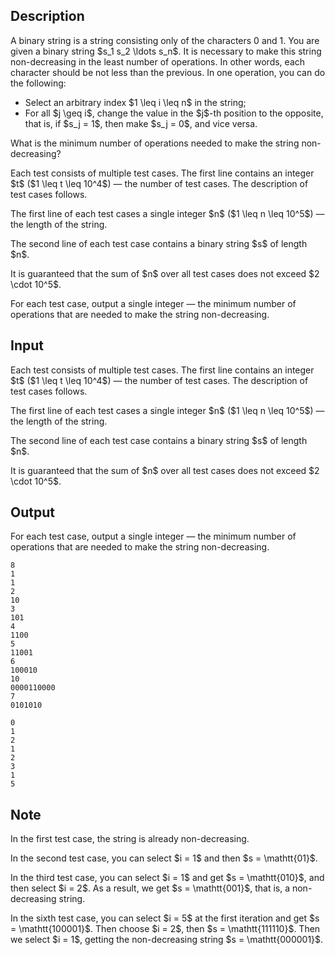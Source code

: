 ## Description

<div><p>A binary string is a string consisting only of the characters <span class="tex-font-style-tt">0</span> and <span class="tex-font-style-tt">1</span>. You are given a binary string $s_1 s_2 \ldots s_n$. It is necessary to make this string non-decreasing in the least number of operations. In other words, each character should be not less than the previous. In one operation, you can do the following:</p><ul><li> Select an arbitrary index $1 \leq i \leq n$ in the string;</li><li> For all $j \geq i$, change the value in the $j$-th position to the opposite, that is, if $s_j = 1$, then make $s_j = 0$, and vice versa.</li></ul><p>What is the minimum number of operations needed to make the string non-decreasing?</p></div><div class="input-specification"><p>Each test consists of multiple test cases. The first line contains an integer $t$ ($1 \leq t \leq 10^4$) — the number of test cases. The description of test cases follows.</p><p>The first line of each test cases a single integer $n$ ($1 \leq n \leq 10^5$) — the length of the string.</p><p>The second line of each test case contains a binary string $s$ of length $n$.</p><p>It is guaranteed that the sum of $n$ over all test cases does not exceed $2 \cdot 10^5$.</p></div><div class="output-specification"><p>For each test case, output a single integer — the minimum number of operations that are needed to make the string non-decreasing.</p></div>

## Input

<p>Each test consists of multiple test cases. The first line contains an integer $t$ ($1 \leq t \leq 10^4$) — the number of test cases. The description of test cases follows.</p><p>The first line of each test cases a single integer $n$ ($1 \leq n \leq 10^5$) — the length of the string.</p><p>The second line of each test case contains a binary string $s$ of length $n$.</p><p>It is guaranteed that the sum of $n$ over all test cases does not exceed $2 \cdot 10^5$.</p>

## Output

<p>For each test case, output a single integer — the minimum number of operations that are needed to make the string non-decreasing.</p>





```input1|2,3,6,7,10,11,14,15
8
1
1
2
10
3
101
4
1100
5
11001
6
100010
10
0000110000
7
0101010
```




```output1
0
1
2
1
2
3
1
5
```



## Note

<p>In the first test case, the string is already non-decreasing.</p><p>In the second test case, you can select $i = 1$ and then $s = \mathtt{01}$.</p><p>In the third test case, you can select $i = 1$ and get $s = \mathtt{010}$, and then select $i = 2$. As a result, we get $s = \mathtt{001}$, that is, a non-decreasing string.</p><p>In the sixth test case, you can select $i = 5$ at the first iteration and get $s = \mathtt{100001}$. Then choose $i = 2$, then $s = \mathtt{111110}$. Then we select $i = 1$, getting the non-decreasing string $s = \mathtt{000001}$.</p>

